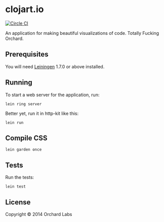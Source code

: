 # clojart.io

[![Circle CI](https://circleci.com/gh/orchard-labs/clojart.io.png?style=badge)](https://circleci.com/gh/orchard-labs/clojart.io)

An application for making beautiful visualizations of code. Totally
Fucking Orchard.

## Prerequisites

You will need [Leiningen][1] 1.7.0 or above installed.

[1]: https://github.com/technomancy/leiningen

## Running

To start a web server for the application, run:

    lein ring server

Better yet, run it in http-kit like this:

    lein run

## Compile CSS

    lein garden once

## Tests

Run the tests:

    lein test

## License

Copyright © 2014 Orchard Labs
